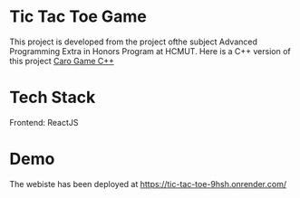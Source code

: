 # Tic Tac Toe Game

This project is developed from the project ofthe subject Advanced Programming Extra in Honors Program at HCMUT. Here is a C++ version of this project [Caro Game C++](https://github.com/anduckhmt146/CaroGame)

# Tech Stack

Frontend: ReactJS

# Demo

The webiste has been deployed at https://tic-tac-toe-9hsh.onrender.com/

